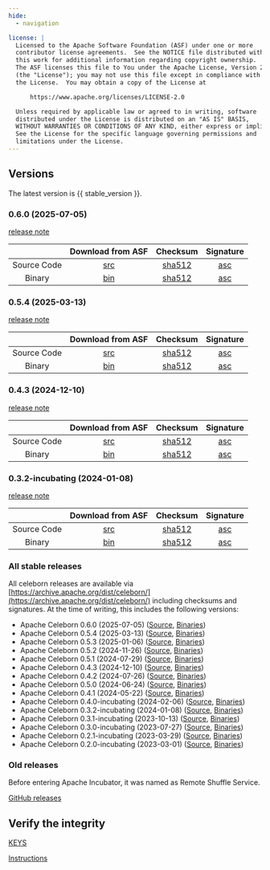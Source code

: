 ```yaml
---
hide:
  - navigation

license: |
  Licensed to the Apache Software Foundation (ASF) under one or more
  contributor license agreements.  See the NOTICE file distributed with
  this work for additional information regarding copyright ownership.
  The ASF licenses this file to You under the Apache License, Version 2.0
  (the "License"); you may not use this file except in compliance with
  the License.  You may obtain a copy of the License at

      https://www.apache.org/licenses/LICENSE-2.0

  Unless required by applicable law or agreed to in writing, software
  distributed under the License is distributed on an "AS IS" BASIS,
  WITHOUT WARRANTIES OR CONDITIONS OF ANY KIND, either express or implied.
  See the License for the specific language governing permissions and
  limitations under the License.
---
```


## Versions

The latest version is {{ stable_version }}.


### 0.6.0 (2025-07-05)

[release note](community/release_notes/release_note_0.6.0.md)

|             |                                      Download from ASF                                       |                                                Checksum                                                |                                            Signature                                             |
|:-----------:|:--------------------------------------------------------------------------------------------:|:------------------------------------------------------------------------------------------------------:|:------------------------------------------------------------------------------------------------:|
| Source Code | [src](https://downloads.apache.org/celeborn/celeborn-0.6.0/apache-celeborn-0.6.0-source.tgz) | [sha512](https://downloads.apache.org/celeborn/celeborn-0.6.0/apache-celeborn-0.6.0-source.tgz.sha512) | [asc](https://downloads.apache.org/celeborn/celeborn-0.6.0/apache-celeborn-0.6.0-source.tgz.asc) |
|   Binary    |  [bin](https://downloads.apache.org/celeborn/celeborn-0.6.0/apache-celeborn-0.6.0-bin.tgz)   |  [sha512](https://downloads.apache.org/celeborn/celeborn-0.6.0/apache-celeborn-0.6.0-bin.tgz.sha512)   |  [asc](https://downloads.apache.org/celeborn/celeborn-0.6.0/apache-celeborn-0.6.0-bin.tgz.asc)   |


### 0.5.4 (2025-03-13)

[release note](community/release_notes/release_note_0.5.4.md)

|             |                                      Download from ASF                                       |                                                Checksum                                                |                                            Signature                                             |
|:-----------:|:--------------------------------------------------------------------------------------------:|:------------------------------------------------------------------------------------------------------:|:------------------------------------------------------------------------------------------------:|
| Source Code | [src](https://downloads.apache.org/celeborn/celeborn-0.5.4/apache-celeborn-0.5.4-source.tgz) | [sha512](https://downloads.apache.org/celeborn/celeborn-0.5.4/apache-celeborn-0.5.4-source.tgz.sha512) | [asc](https://downloads.apache.org/celeborn/celeborn-0.5.4/apache-celeborn-0.5.4-source.tgz.asc) |
|   Binary    |  [bin](https://downloads.apache.org/celeborn/celeborn-0.5.4/apache-celeborn-0.5.4-bin.tgz)   |  [sha512](https://downloads.apache.org/celeborn/celeborn-0.5.4/apache-celeborn-0.5.4-bin.tgz.sha512)   |  [asc](https://downloads.apache.org/celeborn/celeborn-0.5.4/apache-celeborn-0.5.4-bin.tgz.asc)   |


### 0.4.3 (2024-12-10)

[release note](community/release_notes/release_note_0.4.3.md)

|             |                                      Download from ASF                                       |                                                Checksum                                                |                                            Signature                                             |
|:-----------:|:--------------------------------------------------------------------------------------------:|:------------------------------------------------------------------------------------------------------:|:------------------------------------------------------------------------------------------------:|
| Source Code | [src](https://downloads.apache.org/celeborn/celeborn-0.4.3/apache-celeborn-0.4.3-source.tgz) | [sha512](https://downloads.apache.org/celeborn/celeborn-0.4.3/apache-celeborn-0.4.3-source.tgz.sha512) | [asc](https://downloads.apache.org/celeborn/celeborn-0.4.3/apache-celeborn-0.4.3-source.tgz.asc) |
|   Binary    |  [bin](https://downloads.apache.org/celeborn/celeborn-0.4.3/apache-celeborn-0.4.3-bin.tgz)   |  [sha512](https://downloads.apache.org/celeborn/celeborn-0.4.3/apache-celeborn-0.4.3-bin.tgz.sha512)   |  [asc](https://downloads.apache.org/celeborn/celeborn-0.4.3/apache-celeborn-0.4.3-bin.tgz.asc)   |

### 0.3.2-incubating (2024-01-08)

[release note](community/release_notes/release_note_0.3.2.md)

|             |                                                 Download from ASF                                                  |                                                           Checksum                                                           |                                                       Signature                                                        |
|:-----------:|:------------------------------------------------------------------------------------------------------------------:|:----------------------------------------------------------------------------------------------------------------------------:|:----------------------------------------------------------------------------------------------------------------------:|
| Source Code | [src](https://downloads.apache.org/celeborn/celeborn-0.3.2-incubating/apache-celeborn-0.3.2-incubating-source.tgz) | [sha512](https://downloads.apache.org/celeborn/celeborn-0.3.2-incubating/apache-celeborn-0.3.2-incubating-source.tgz.sha512) | [asc](https://downloads.apache.org/celeborn/celeborn-0.3.2-incubating/apache-celeborn-0.3.2-incubating-source.tgz.asc) |
|   Binary    |  [bin](https://downloads.apache.org/celeborn/celeborn-0.3.2-incubating/apache-celeborn-0.3.2-incubating-bin.tgz)   |  [sha512](https://downloads.apache.org/celeborn/celeborn-0.3.2-incubating/apache-celeborn-0.3.2-incubating-bin.tgz.sha512)   |  [asc](https://downloads.apache.org/celeborn/celeborn-0.3.2-incubating/apache-celeborn-0.3.2-incubating-bin.tgz.asc)   |

### All stable releases

All celeborn releases are available via [https://archive.apache.org/dist/celeborn/](https://archive.apache.org/dist/celeborn/) including checksums and 
signatures. At the time of writing, this includes the following versions:  

* Apache Celeborn 0.6.0 (2025-07-05) ([Source](https://archive.apache.org/dist/celeborn/celeborn-0.6.0/apache-celeborn-0.6.0-source.tgz), [Binaries](https://archive.apache.org/dist/celeborn/celeborn-0.6.0/))
* Apache Celeborn 0.5.4 (2025-03-13) ([Source](https://archive.apache.org/dist/celeborn/celeborn-0.5.4/apache-celeborn-0.5.4-source.tgz), [Binaries](https://archive.apache.org/dist/celeborn/celeborn-0.5.4/))
* Apache Celeborn 0.5.3 (2025-01-06) ([Source](https://archive.apache.org/dist/celeborn/celeborn-0.5.3/apache-celeborn-0.5.3-source.tgz), [Binaries](https://archive.apache.org/dist/celeborn/celeborn-0.5.3/))
* Apache Celeborn 0.5.2 (2024-11-26) ([Source](https://archive.apache.org/dist/celeborn/celeborn-0.5.2/apache-celeborn-0.5.2-source.tgz), [Binaries](https://archive.apache.org/dist/celeborn/celeborn-0.5.2/))
* Apache Celeborn 0.5.1 (2024-07-29) ([Source](https://archive.apache.org/dist/celeborn/celeborn-0.5.1/apache-celeborn-0.5.1-source.tgz), [Binaries](https://archive.apache.org/dist/celeborn/celeborn-0.5.1/))
* Apache Celeborn 0.4.3 (2024-12-10) ([Source](https://archive.apache.org/dist/celeborn/celeborn-0.4.3/apache-celeborn-0.4.3-source.tgz), [Binaries](https://archive.apache.org/dist/celeborn/celeborn-0.4.3/))
* Apache Celeborn 0.4.2 (2024-07-26) ([Source](https://archive.apache.org/dist/celeborn/celeborn-0.4.2/apache-celeborn-0.4.2-source.tgz), [Binaries](https://archive.apache.org/dist/celeborn/celeborn-0.4.2/))
* Apache Celeborn 0.5.0 (2024-06-24) ([Source](https://archive.apache.org/dist/celeborn/celeborn-0.5.0/apache-celeborn-0.5.0-source.tgz), [Binaries](https://archive.apache.org/dist/celeborn/celeborn-0.5.0/))
* Apache Celeborn 0.4.1 (2024-05-22) ([Source](https://archive.apache.org/dist/celeborn/celeborn-0.4.1/apache-celeborn-0.4.1-source.tgz), [Binaries](https://archive.apache.org/dist/celeborn/celeborn-0.4.1/))
* Apache Celeborn 0.4.0-incubating (2024-02-06) ([Source](https://archive.apache.org/dist/incubator/celeborn/celeborn-0.4.0-incubating/apache-celeborn-0.4.0-incubating-source.tgz), [Binaries](https://archive.apache.org/dist/incubator/celeborn/celeborn-0.4.0-incubating/))  
* Apache Celeborn 0.3.2-incubating (2024-01-08) ([Source](https://archive.apache.org/dist/incubator/celeborn/celeborn-0.3.2-incubating/apache-celeborn-0.3.2-incubating-source.tgz), [Binaries](https://archive.apache.org/dist/incubator/celeborn/celeborn-0.3.2-incubating/))  
* Apache Celeborn 0.3.1-incubating (2023-10-13) ([Source](https://archive.apache.org/dist/incubator/celeborn/celeborn-0.3.1-incubating/apache-celeborn-0.3.1-incubating-source.tgz), [Binaries](https://archive.apache.org/dist/incubator/celeborn/celeborn-0.3.1-incubating/))  
* Apache Celeborn 0.3.0-incubating (2023-07-27) ([Source](https://archive.apache.org/dist/incubator/celeborn/celeborn-0.3.0-incubating/apache-celeborn-0.3.0-incubating-source.tgz), [Binaries](https://archive.apache.org/dist/incubator/celeborn/celeborn-0.3.0-incubating/))  
* Apache Celeborn 0.2.1-incubating (2023-03-29) ([Source](https://archive.apache.org/dist/incubator/celeborn/celeborn-0.2.1-incubating/apache-celeborn-0.2.1-incubating-source.tgz), [Binaries](https://archive.apache.org/dist/incubator/celeborn/celeborn-0.2.1-incubating/))  
* Apache Celeborn 0.2.0-incubating (2023-03-01) ([Source](https://archive.apache.org/dist/incubator/celeborn/celeborn-0.2.0-incubating/apache-celeborn-0.2.0-incubating-source.tgz), [Binaries](https://archive.apache.org/dist/incubator/celeborn/celeborn-0.2.0-incubating/))  

### Old releases

Before entering Apache Incubator, it was named as Remote Shuffle Service.

[GitHub releases](https://github.com/apache/celeborn/releases)


## Verify the integrity

[KEYS](https://downloads.apache.org/celeborn/KEYS)

[Instructions](https://www.apache.org/info/verification.html)
